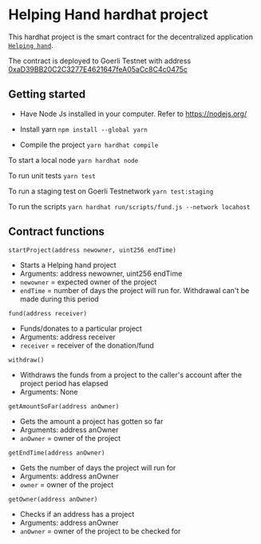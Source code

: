 # Helping Hand hardhat project

This hardhat project is the smart contract for the decentralized application [`Helping hand`](https://github.com/Joshuailuma/Helping-Hand).

The contract is deployed to Goerli Testnet with address [0xaD39BB20C2C3277E4621647feA05aCc8C4c0475c](https://goerli.etherscan.io/address/0xaD39BB20C2C3277E4621647feA05aCc8C4c0475c)

## Getting started

- Have Node Js installed in your computer. Refer to https://nodejs.org/
- Install yarn `npm install --global yarn`

- Compile the project `yarn hardhat compile`

To start a local node `yarn hardhat node`

To run unit tests `yarn test`

To run a staging test on Goerli Testnetwork `yarn test:staging`

To run the scripts `yarn hardhat run/scripts/fund.js --network locahost`

## Contract functions

`startProject(address newowner, uint256 endTime)`

- Starts a Helping hand project
- Arguments: address newowner, uint256 endTime
- `newowner` = expected owner of the project
- `endTime` = number of days the project will run for. Withdrawal can't be made during this period

`fund(address receiver)`

- Funds/donates to a particular project
- Arguments: address receiver
- `receiver` = receiver of the donation/fund

`withdraw()`

- Withdraws the funds from a project to the caller's account after the project period has elapsed
- Arguments: None

`getAmountSoFar(address anOwner)`

- Gets the amount a project has gotten so far
- Arguments: address anOwner
- `anOwner` = owner of the project

`getEndTime(address anOwner)`

- Gets the number of days the project will run for
- Arguments: address anOwner
- `owner` = owner of the project

`getOwner(address anOwner)`

- Checks if an address has a project
- Arguments: address anOwner
- `anOwner` = owner of the project to be checked for
